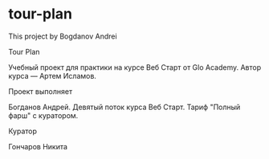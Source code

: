 # tour-plan
This project by Bogdanov Andrei

Tour Plan

Учебный проект для практики на курсе Веб Старт от Glo Academy. Автор курса — Артем Исламов.





Проект выполняет

Богданов Андрей. Девятый поток курса Веб Старт. Тариф "Полный фарш" с куратором.






Куратор

Гончаров Никита